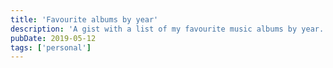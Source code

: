 ```yaml
---
title: 'Favourite albums by year'
description: 'A gist with a list of my favourite music albums by year.'
pubDate: 2019-05-12
tags: ['personal']
---
```


<script src="https://gist.github.com/cwparsons/c4d1cdd989c757eb31af4134740627be.js"></script>
